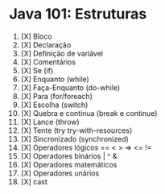 # Java 101: Estruturas

1. [X] Bloco
2. [X] Declaração
3. [X] Definição de variável
4. [X] Comentários
5. [X] Se (if)
6. [X] Enquanto (while)
7. [X] Faça-Enquanto (do-while)
8. [X] Para (for/foreach)
9. [X] Escolha (switch)
10. [X] Quebra e continua (break e continue)
11. [X] Lance (throw)
12. [X] Tente (try try-with-resources)
13. [X] Sincronizado (synchronized)
14. [X] Operadores lógicos == < > => <= !=
15. [X] Operadores binários | ^ &
16. [X] Operadores matemáticos
17. [X] Operadores unários
18. [X] cast
